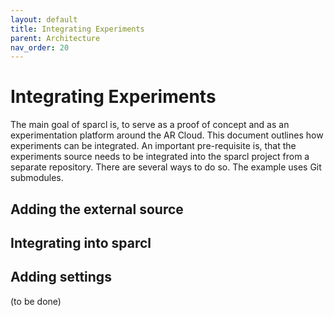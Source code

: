 ```yaml
---
layout: default
title: Integrating Experiments
parent: Architecture
nav_order: 20
---
```


# Integrating Experiments

The main goal of sparcl is, to serve as a proof of concept and as an experimentation platform around the AR Cloud. This document outlines how experiments can be integrated. An important pre-requisite is, that the experiments source needs to be integrated into the sparcl project from a separate repository. There are several ways to do so. The example uses Git submodules.


## Adding the external source

## Integrating into sparcl

## Adding settings


(to be done)
